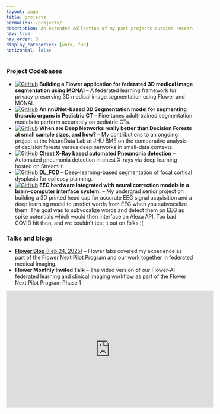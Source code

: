 ```yaml
---
layout: page
title: projects
permalink: /projects/
description: An extended collection of my past projects outside research.
nav: true
nav_order: 3
display_categories: [work, fun]
horizontal: false
---
```


### Project Codebases

- [![GitHub](https://img.shields.io/badge/GitHub-100000?style=flat&logo=github&logoColor=white)](https://github.com/BioIntelligence-Lab/Flower-Medicalsegmentation) **Building a Flower application for federated 3D medical image segmentation using MONAI** – A federated learning framework for privacy‑preserving 3D medical image segmentation using Flower and MONAI.
- [![GitHub](https://img.shields.io/badge/GitHub-100000?style=flat&logo=github&logoColor=white)](https://github.com/UM2ii/Better-PediatricCT-segmentation/blob/main/LICENSE) **An nnUNet-based 3D Segmentation model for segmenting thoracic organs in Pediatric CT** – Fine‑tunes adult-trained segmentation models to perform accurately on pediatric CTs.
- [![GitHub](https://img.shields.io/badge/GitHub-100000?style=flat&logo=github&logoColor=white)](https://github.com/neurodata/df-dn-paper) **When are Deep Networks really better than Decision Forests at small sample sizes, and how?** – My contributions to an ongoing project at the NeuroData Lab at JHU BME on the comparative analysis of decision forests versus deep networks in small-data contexts.
- [![GitHub](https://img.shields.io/badge/GitHub-100000?style=flat&logo=github&logoColor=white)](https://github.com/adwaykanhere/CXR-Pneumonia_detection) **Chest X-Ray based automated Pneumonia detection** – Automated pneumonia detection in chest X-rays via deep learning hosted on Streamlit.
- [![GitHub](https://img.shields.io/badge/GitHub-100000?style=flat&logo=github&logoColor=white)](https://github.com/adwaykanhere/DL_FCD) **DL_FCD** – Deep-learning-based segmentation of focal cortical dysplasia for epilepsy planning.
- [![GitHub](https://img.shields.io/badge/GitHub-100000?style=flat&logo=github&logoColor=white)](https://github.com/adwaykanhere/FYP) **EEG hardware integrated with neural correction models in a brain–computer interface system.** – My undergrad senior project on building a 3D printed head cap for accurate EEG signal acquisition and a deep learning model to predict words from EEG when you subvocalize them. The goal was to subvocalize words and detect them on EEG as spike potentials which would then interface an Alexa API. Too bad COVID hit then, and we couldn't test it out on folks :(  

### Talks and blogs

- [**Flower Blog** (Feb 24, 2025)](https://flower.ai/blog/2025-02-24-university-of-maryland-blog-post/) – Flower labs covered my experience as part of the Flower Next Pilot Program and our work together in federated medical imaging. 
- **Flower Monthly Invited Talk** – The video version of our Flower‑AI federated learning and clinical imaging workflow as part of the Flower Next Pilot Program Phase 1
<iframe width="560" height="315" src="https://www.youtube.com/embed/ZXnvlo8LthM?si=su2WLXHh8MhGEOgm" title="YouTube video player" frameborder="0" allow="accelerometer; autoplay; clipboard-write; encrypted-media; gyroscope; picture-in-picture; web-share" referrerpolicy="strict-origin-when-cross-origin" allowfullscreen></iframe>
